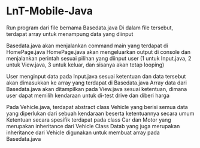 # LnT-Mobile-Java

Run program dari file bernama Basedata.java
Di dalam file tersebut, terdapat array untuk menampung data yang diinput

Basedata.java akan menjalankan command main yang terdapat di HomePage.java
HomePage.java akan mengeluarkan output di console dan menjalankan perintah sesuai pilihan yang diinput user
(1 untuk Input.java, 2 untuk View.java, 3 untuk keluar, dan sisanya akan tetap looping)

User menginput data pada Input.java sesuai ketentuan dan data tersebut akan dimasukkan ke array yang terdapat di Basedata.java
Array data dari Basedata.java akan ditampilkan pada View.java sesuai ketentuan, dimana user dapat memilih kendaraan untuk di-test drive dan diberi harga

Pada Vehicle.java, terdapat abstract class Vehicle yang berisi semua data yang diperlukan dari sebuah kendaraan beserta ketentuannya secara umum
Ketentuan secara spesifik terdapat pada class Car dan Motor yang merupakan inheritance dari Vehicle
Class Datab yang juga merupakan inheritance dari Vehicle digunakan untuk membuat array pada Basedata.java
